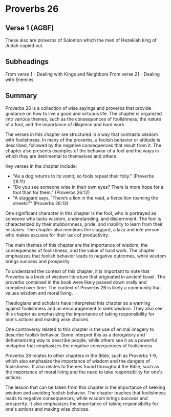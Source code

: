# Proverbs 26

## Verse 1 (AGBF)

These also are proverbs of Solomon which the men of Hezekiah king of Judah copied out.

## Subheadings

From verse 1 - Dealing with Kings and Neighbors
From verse 21 - Dealing with Enemies

## Summary

Proverbs 26 is a collection of wise sayings and proverbs that provide guidance on how to live a good and virtuous life. The chapter is organized into various themes, such as the consequences of foolishness, the nature of a fool, and the importance of diligence and hard work.

The verses in this chapter are structured in a way that contrasts wisdom with foolishness. In many of the proverbs, a foolish behavior or attitude is described, followed by the negative consequences that result from it. The chapter also presents examples of the behavior of a fool and the ways in which they are detrimental to themselves and others.

Key verses in the chapter include:

- "As a dog returns to its vomit, so fools repeat their folly." (Proverbs 26:11)
- "Do you see someone wise in their own eyes? There is more hope for a fool than for them." (Proverbs 26:12)
- "A sluggard says, 'There’s a lion in the road, a fierce lion roaming the streets!'" (Proverbs 26:13)

One significant character in this chapter is the fool, who is portrayed as someone who lacks wisdom, understanding, and discernment. The fool is characterized by their stubbornness, pride, and inability to learn from their mistakes. The chapter also mentions the sluggard, a lazy and idle person who makes excuses for their lack of productivity.

The main themes of this chapter are the importance of wisdom, the consequences of foolishness, and the value of hard work. The chapter emphasizes that foolish behavior leads to negative outcomes, while wisdom brings success and prosperity. 

To understand the context of this chapter, it is important to note that Proverbs is a book of wisdom literature that originated in ancient Israel. The proverbs contained in the book were likely passed down orally and compiled over time. The context of Proverbs 26 is likely a community that values wisdom and moral living.

Theologians and scholars have interpreted this chapter as a warning against foolishness and an encouragement to seek wisdom. They also see this chapter as emphasizing the importance of taking responsibility for one's actions and making wise choices. 

One controversy related to this chapter is the use of animal imagery to describe foolish behavior. Some interpret this as a derogatory and dehumanizing way to describe people, while others see it as a powerful metaphor that emphasizes the negative consequences of foolishness.

Proverbs 26 relates to other chapters in the Bible, such as Proverbs 1-9, which also emphasize the importance of wisdom and the dangers of foolishness. It also relates to themes found throughout the Bible, such as the importance of moral living and the need to take responsibility for one's actions.

The lesson that can be taken from this chapter is the importance of seeking wisdom and avoiding foolish behavior. The chapter teaches that foolishness leads to negative consequences, while wisdom brings success and prosperity. It also emphasizes the importance of taking responsibility for one's actions and making wise choices.